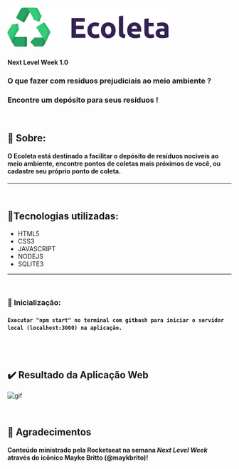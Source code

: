 # ![logo](/nlw/public/assets/logo.svg)

**Next Level Week 1.0**
&nbsp;
### O que fazer com resíduos prejudiciais ao meio ambiente ?
### Encontre um depósito para seus resíduos !
&nbsp;
## :book: Sobre:
#### O Ecoleta está destinado a facilitar o depósito de resíduos nociveis ao meio ambiente, encontre pontos de coletas mais próximos de você, ou cadastre seu próprio ponto de coleta.

---
&nbsp;
## :rocket:Tecnologias utilizadas:
* HTML5
* CSS3
* JAVASCRIPT
* NODEJS
* SQLITE3   

---
&nbsp;
### :pencil: Inicialização:
#### ``` Executar "npm start" no terminal com gitbash para iniciar o servidor local (localhost:3000) na aplicação. ```

&nbsp;
---
## :heavy_check_mark: Resultado da Aplicação Web
![gif](/nlw/public/assets/gif-ecoleta.gif)

&nbsp;

## :raised_hands: Agradecimentos
#### Conteúdo ministrado pela **Rocketseat** na semana *Next Level Week* através do icônico Mayke Britto (@maykbrito)!
